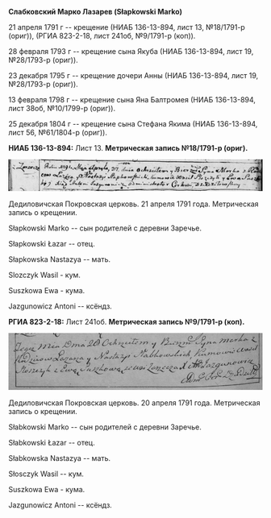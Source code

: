 **Слабковский Марко Лазарев (Słapkowski Marko)**

21 апреля 1791 г -- крещение (НИАБ 136-13-894, лист 13, №18/1791-р
(ориг)), (РГИА 823-2-18, лист 241об, №9/1791-р (коп)).

28 февраля 1793 г -- крещение сына Якуба (НИАБ 136-13-894, лист 19,
№28/1793-р (ориг)).

23 декабря 1795 г -- крещение дочери Анны (НИАБ 136-13-894, лист 19,
№28/1793-р (ориг)).

13 февраля 1798 г -- крещение сына Яна Балтромея (НИАБ 136-13-894, лист
38об, №10/1799-р (ориг)).

25 декабря 1804 г -- крещение сына Стефана Якима (НИАБ 136-13-894, лист
56, №61/1804-р (ориг)).

**НИАБ 136-13-894:** Лист 13. **Метрическая запись №18/1791-р (ориг).**

![](./media/beea884dd906b05b7dae549a69a14183e06cc99d.png)

Дедиловичская Покровская церковь. 21 апреля 1791 года. Метрическая
запись о крещении.

Słapkowski Markо -- сын родителей с деревни Заречье.

Słapkowski Łazar -- отец.

Słapkowska Nastazya -- мать.

Slozczyk Wasil - кум.

Suszkowa Ewa - кума.

Jazgunowicz Antoni -- ксёндз.

**РГИА 823-2-18:** Лист 241об. **Метрическая запись №9/1791-р (коп).**

![](./media/572e72e8a3739d028ea3bec01b13588f709cc983.png)

Дедиловичская Покровская церковь. 20 апреля 1791 года. Метрическая
запись о крещении.

Słabkowski Marko -- сын родителей с деревни Заречье.

Słabkowski Łazar -- отец.

Słabkowska Nastazya -- мать.

Słosczyk Wasil -- кум.

Suszkowa Ewa - кума.

Jazgunowicz Antoni -- ксёндз.
